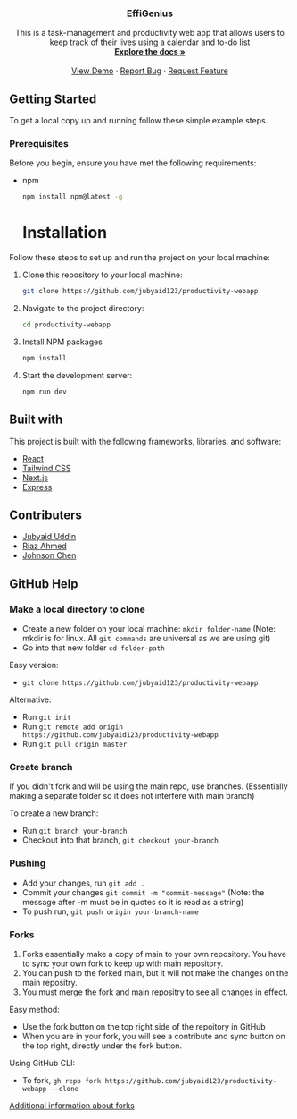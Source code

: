 <h3 align="center">EffiGenius</h3>

  <p align="center">
    This is a task-management and productivity web app that allows users to keep track of their lives using a calendar and to-do list
    <br />
    <a href="https://github.com/github_username/repo_name"><strong>Explore the docs »</strong></a>
    <br />
    <br />
    <a href="https://github.com/github_username/repo_name">View Demo</a>
    ·
    <a href="https://github.com/github_username/repo_name/issues">Report Bug</a>
    ·
    <a href="https://github.com/github_username/repo_name/issues">Request Feature</a>
  </p>
</div>


## Getting Started

To get a local copy up and running follow these simple example steps.

### Prerequisites

Before you begin, ensure you have met the following requirements:

* npm
  ```sh
  npm install npm@latest -g
  ```
  # Installation

Follow these steps to set up and run the project on your local machine:

1. Clone this repository to your local machine:
   ```sh
   git clone https://github.com/jubyaid123/productivity-webapp
   ```
2. Navigate to the project directory:
   ```sh
   cd productivity-webapp
   ```
3. Install NPM packages
   ```sh
   npm install
   ```
4. Start the development server:
   ```sh
   npm run dev
   ```
## Built with

This project is built with the following frameworks, libraries, and software:

- [React](https://reactjs.org/)
- [Tailwind CSS](https://tailwindcss.com/)
- [Next.js](https://nextjs.org/)
- [Express](https://expressjs.com/)

## Contributers 
- [Jubyaid Uddin](https://github.com/jubyaid123)
- [Riaz Ahmed](https://github.com/riazahmed01)
- [Johnson Chen](https://github.com/JohnsonChen22002)
   
  
## GitHub Help

### Make a local directory to clone

- Create a new folder on your local machine: `mkdir folder-name` (Note: mkdir is for linux. All `git commands` are universal as we are using git)
- Go into that new folder `cd folder-path`

Easy version:
- `git clone https://github.com/jubyaid123/productivity-webapp`

Alternative:
- Run `git init`
- Run `git remote add origin https://github.com/jubyaid123/productivity-webapp`
- Run `git pull origin master`

### Create branch

If you didn't fork and will be using the main repo, use branches. (Essentially making a separate folder so it does not interfere with main branch)

To create a new branch: 
- Run `git branch your-branch`
- Checkout into that branch, `git checkout your-branch`

### Pushing

- Add your changes, run `git add .`
- Commit your changes `git commit -m "commit-message"` (Note: the message after -m must be in quotes so it is read as a string)
- To push run, `git push origin your-branch-name`

### Forks

1. Forks essentially make a copy of main to your own repository. You have to sync your own fork to keep up with main repository.
2. You can push to the forked main, but it will not make the changes on the main repositry.
3. You must merge the fork and main repositry to see all changes in effect.

Easy method:
- Use the fork button on the top right side of the repoitory in GitHub
- When you are in your fork, you will see a contribute and sync button on the top right, directly under the fork button. 


Using GitHub CLI:
- To fork, `gh repo fork https://github.com/jubyaid123/productivity-webapp --clone`

[Additional information about forks](https://docs.github.com/en/get-started/quickstart/fork-a-repo)
